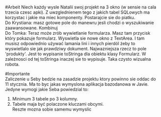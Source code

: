 #Arbeit
Niech każdy wysle Natalii swoj projekt na 3 okno (w sensie na cala trzecia czesc apki). Z uwzglednienem tego z jakich tabel SQLowych ma korzystac i jakie ma miec komponenty. Postarajcie sie do piatku.<br>
Do Krystiana: masz gotowe pole do manewru jesli chodzi o wyszukiwanie zaawansowane. Kombinuj<br>
Do Tomka: Teraz może zrób wywietlanie formularza. Masz tam przycisk który pokazuje formularz. Wyswietla sie nowe okno z TextArea. I tam musisz odpowiednio używać lamania lini i innych pierdól żeby to wyswietlalo sie jak prawdziwy dokument. Najwazniejsza rzecz to pole 'produkty'. Jest to wypisanie toStringa dla obiektu klasy Formularz. W zależnosci od tej toStringa inaczej sie to wypisuje. Taka czysto wizualna robota.<br>

#Importante<br>
Zaliczenie u Seby bedzie na zasadzie projektu ktory powinno sie oddac do 11 stycznia. Ma to byc jakas wymyslona aplikacja bazodanowa w Javie. Jedyne wymogi jakie Seba powiedzial to:<br>
1. Minimum 3 tabele po 3 kolumny.<br>
2. Tabele maja być polaczone kluczami obcymi.<br>
Reszte mozna sobie samemu wymyslic<br>
